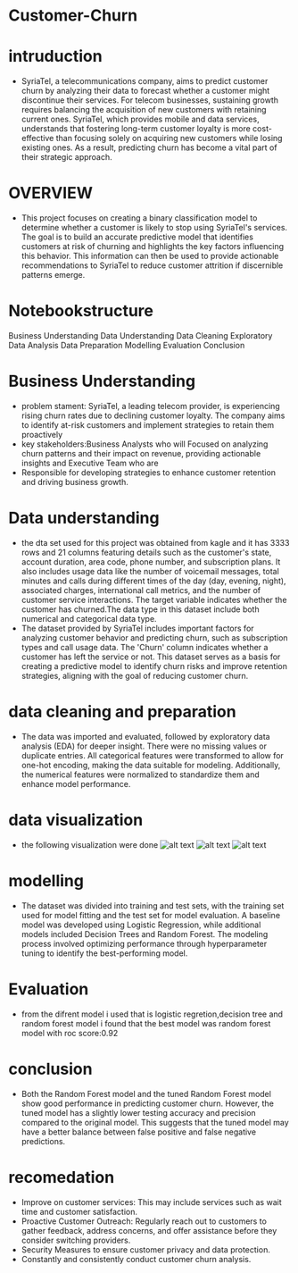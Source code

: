 # Customer-Churn
# intruduction
- SyriaTel, a telecommunications company, aims to predict customer churn by analyzing their data to forecast whether a customer might discontinue their services. For telecom businesses, sustaining growth requires balancing the acquisition of new customers with retaining current ones. SyriaTel, which provides mobile and data services, understands that fostering long-term customer loyalty is more cost-effective than focusing solely on acquiring new customers while losing existing ones. As a result, predicting churn has become a vital part of their strategic approach.
# OVERVIEW
- This project focuses on creating a binary classification model to determine whether a customer is likely to stop using SyriaTel's services. The goal is to build an accurate predictive model that identifies customers at risk of churning and highlights the key factors influencing this behavior. This information can then be used to provide actionable recommendations to SyriaTel to reduce customer attrition if discernible patterns emerge.
# Notebookstructure
Business Understanding
Data Understanding
Data Cleaning
Exploratory Data Analysis
Data Preparation
Modelling
Evaluation
Conclusion
# Business Understanding
- problem stament: SyriaTel, a leading telecom provider, is experiencing rising churn rates due to declining customer loyalty. The company aims to identify at-risk customers and implement strategies to retain them proactively
- key stakeholders:Business Analysts who will Focused on analyzing churn patterns and their impact on revenue, providing actionable insights and Executive Team who are
- Responsible for developing strategies to enhance customer retention and driving business growth.
# Data understanding
- the dta set  used for this project was obtained from kagle and  it has 3333 rows and 21 columns featuring details such as the customer's state, account duration, area code, phone number, and subscription plans. It also includes usage data like the number of voicemail messages, total minutes and calls during different times of the day (day, evening, night), associated charges, international call metrics, and the number of customer service interactions. The target variable indicates whether the customer has churned.The data type in this dataset  include both numerical and categorical data type.
- The dataset provided by SyriaTel includes important factors for analyzing customer behavior and predicting churn, such as subscription types and call usage data. The 'Churn' column indicates whether a customer has left the service or not. This dataset serves as a basis for creating a predictive model to identify churn risks and improve retention strategies, aligning with the goal of reducing customer churn.
# data cleaning and preparation
- The data was imported and evaluated, followed by exploratory data analysis (EDA) for deeper insight. There were no missing values or duplicate entries. All categorical features were transformed to allow for one-hot encoding, making the data suitable for modeling. Additionally, the numerical features were normalized to standardize them and enhance model performance.
# data visualization
- the following visualization   were done
![alt text](../image.png)
![alt text](../image1.png)
![alt text](../image2.png)
# modelling
- The dataset was divided into training and test sets, with the training set used for model fitting and the test set for model evaluation. A baseline model was developed using Logistic Regression, while additional models included  Decision Trees and Random Forest. The modeling process involved optimizing performance through hyperparameter tuning  to identify the best-performing model.
# Evaluation
- from the difrent model i used that is logistic regretion,decision tree  and random forest model i found that  the best model was  random forest model with roc score:0.92
# conclusion
- Both the Random Forest model and the tuned Random Forest model show good performance in predicting customer churn. However, the tuned model has a slightly lower testing accuracy and precision compared to the original model. This suggests that the tuned model may have a better balance between false positive and false negative predictions.
# recomedation
- Improve on customer services: This may include services such as wait time and customer satisfaction.
- Proactive Customer Outreach: Regularly reach out to customers to gather feedback, address concerns, and offer assistance before they consider switching providers.
- Security Measures to ensure customer privacy and data protection.
- Constantly and consistently conduct customer churn analysis.